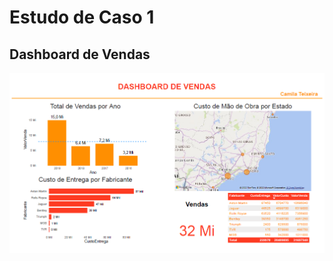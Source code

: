 # Estudo de Caso 1

## Dashboard de Vendas

![Imagem dashboard de vendas](./EstudodeCaso1_DashboarddeVendas.PNG 'Dashboard de Vendas')
